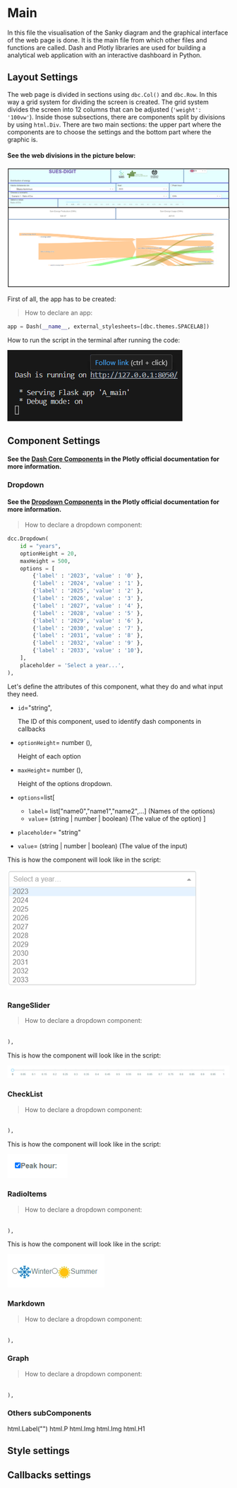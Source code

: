 # Main 

In this file the visualisation of the Sanky diagram and the graphical interface of the web page is done. It is the main file from which other files and functions are called. 
Dash and Plotly libraries are used for building a analytical web application with an interactive dashboard in Python.

## Layout Settings

The web page is divided in sections using `dbc.Col()` and `dbc.Row`. In this way a grid system for dividing the screen is created. The grid system divides the screen into 12 columns that can be adjusted (`'weight': '100vw'`). Inside those subsections, there are components split by divisions by using `html.Div`. 
There are two main sections: the upper part where the components are to choose the settings and the bottom part where the graphic is.

#### See the web divisions in the picture below: 

![](https://github.com/ClaudiaAda/SUES-Digit-Organised/blob/dc53b8f1cefbc940fb2611fcc3a23edf835d9a92/Documentation/images/divisions.png)

First of all, the app has to be created:
> How to declare an app:
```python
app = Dash(__name__, external_stylesheets=[dbc.themes.SPACELAB])
```

How to run the script in the terminal after running the code:

![](https://github.com/ClaudiaAda/SUES-Digit-Organised/blob/3320bff8b989841c40aa48432878c611ab2cf790/Documentation/images/runScript.png)


## Component Settings
#### See the [Dash Core Components](https://dash.plotly.com/dash-core-components) in the Plotly official documentation for more information.

### Dropdown

#### See the [Dropdown Components](https://dash.plotly.com/dash-core-components/dropdown) in the Plotly official documentation for more information.

> How to declare a dropdown component:
```python
dcc.Dropdown(
    id = "years",
    optionHeight = 20,
    maxHeight = 500,
    options = [
        {'label' : '2023', 'value' : '0' },
        {'label' : '2024', 'value' : '1' },   
        {'label' : '2025', 'value' : '2' },
        {'label' : '2026', 'value' : '3' },
        {'label' : '2027', 'value' : '4' },
        {'label' : '2028', 'value' : '5' },
        {'label' : '2029', 'value' : '6' },
        {'label' : '2030', 'value' : '7' },
        {'label' : '2031', 'value' : '8' },
        {'label' : '2032', 'value' : '9' },
        {'label' : '2033', 'value' : '10'},
    ],
    placeholder = 'Select a year...',
),
```

Let's define the attributes of this component, what they do and what input they need.
  
- `id`="string",

    The ID of this component, used to identify dash components in callbacks

- `optionHeight`= number (),

    Height of each option

- `maxHeight`= number (),

    Height of the options dropdown.

- `options`=list[

    - `label`= list["name0","name1","name2",...] (Names of the options)
    - `value`= (string | number | boolean) (The value of the option)
]
- `placeholder`= "string"
- `value`= (string | number | boolean) (The value of the input)



This is how the component will look like in the script:

![](https://github.com/ClaudiaAda/SUES-Digit-Organised/blob/aca67e98bdbb90c9c2608cec1eadee7d1a266966/Documentation/images/dropdown.png)



### RangeSlider

> How to declare a dropdown component:
```python

),
```

This is how the component will look like in the script:


![](https://github.com/ClaudiaAda/SUES-Digit-Organised/blob/aca67e98bdbb90c9c2608cec1eadee7d1a266966/Documentation/images/RangeSlider.png)


### CheckList

> How to declare a dropdown component:
```python

),
```
This is how the component will look like in the script:

![](https://github.com/ClaudiaAda/SUES-Digit-Organised/blob/aca67e98bdbb90c9c2608cec1eadee7d1a266966/Documentation/images/CheckItem.png)


### RadioItems

> How to declare a dropdown component:
```python

),
```
This is how the component will look like in the script:

![](https://github.com/ClaudiaAda/SUES-Digit-Organised/blob/aca67e98bdbb90c9c2608cec1eadee7d1a266966/Documentation/images/RadioItems.png)


### Markdown

> How to declare a dropdown component:
```python

),
```

### Graph

> How to declare a dropdown component:
```python

),
```
### Others subComponents
html.Label("")
html.P
html.Img
html.Img
html.H1


## Style settings
## Callbacks settings 

